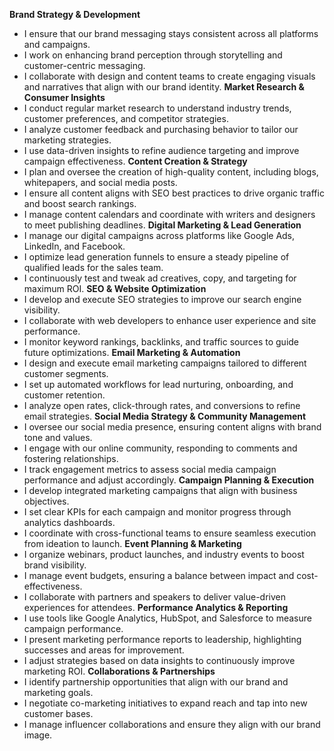 **Brand Strategy & Development**
- I ensure that our brand messaging stays consistent across all platforms and campaigns.
- I work on enhancing brand perception through storytelling and customer-centric messaging.
- I collaborate with design and content teams to create engaging visuals and narratives that align with our brand identity.
**Market Research & Consumer Insights**
- I conduct regular market research to understand industry trends, customer preferences, and competitor strategies.
- I analyze customer feedback and purchasing behavior to tailor our marketing strategies.
- I use data-driven insights to refine audience targeting and improve campaign effectiveness.
**Content Creation & Strategy**
- I plan and oversee the creation of high-quality content, including blogs, whitepapers, and social media posts.
- I ensure all content aligns with SEO best practices to drive organic traffic and boost search rankings.
- I manage content calendars and coordinate with writers and designers to meet publishing deadlines.
**Digital Marketing & Lead Generation**
- I manage our digital campaigns across platforms like Google Ads, LinkedIn, and Facebook.
- I optimize lead generation funnels to ensure a steady pipeline of qualified leads for the sales team.
- I continuously test and tweak ad creatives, copy, and targeting for maximum ROI.
**SEO & Website Optimization**
- I develop and execute SEO strategies to improve our search engine visibility.
- I collaborate with web developers to enhance user experience and site performance.
- I monitor keyword rankings, backlinks, and traffic sources to guide future optimizations.
**Email Marketing & Automation**
- I design and execute email marketing campaigns tailored to different customer segments.
- I set up automated workflows for lead nurturing, onboarding, and customer retention.
- I analyze open rates, click-through rates, and conversions to refine email strategies.
**Social Media Strategy & Community Management**
- I oversee our social media presence, ensuring content aligns with brand tone and values.
- I engage with our online community, responding to comments and fostering relationships.
- I track engagement metrics to assess social media campaign performance and adjust accordingly.
**Campaign Planning & Execution**
- I develop integrated marketing campaigns that align with business objectives.
- I set clear KPIs for each campaign and monitor progress through analytics dashboards.
- I coordinate with cross-functional teams to ensure seamless execution from ideation to launch.
**Event Planning & Marketing**
- I organize webinars, product launches, and industry events to boost brand visibility.
- I manage event budgets, ensuring a balance between impact and cost-effectiveness.
- I collaborate with partners and speakers to deliver value-driven experiences for attendees.
**Performance Analytics & Reporting**
- I use tools like Google Analytics, HubSpot, and Salesforce to measure campaign performance.
- I present marketing performance reports to leadership, highlighting successes and areas for improvement.
- I adjust strategies based on data insights to continuously improve marketing ROI.
**Collaborations & Partnerships**
- I identify partnership opportunities that align with our brand and marketing goals.
- I negotiate co-marketing initiatives to expand reach and tap into new customer bases.
- I manage influencer collaborations and ensure they align with our brand image.